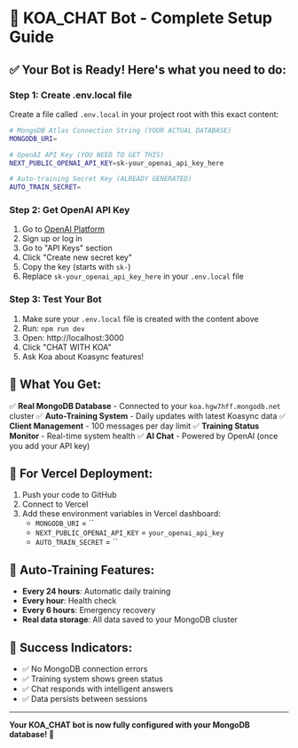 # 🎉 KOA_CHAT Bot - Complete Setup Guide

## ✅ **Your Bot is Ready! Here's what you need to do:**

### **Step 1: Create .env.local file**
Create a file called `.env.local` in your project root with this exact content:

```bash
# MongoDB Atlas Connection String (YOUR ACTUAL DATABASE)
MONGODB_URI=

# OpenAI API Key (YOU NEED TO GET THIS)
NEXT_PUBLIC_OPENAI_API_KEY=sk-your_openai_api_key_here

# Auto-training Secret Key (ALREADY GENERATED)
AUTO_TRAIN_SECRET=
```

### **Step 2: Get OpenAI API Key**
1. Go to [OpenAI Platform](https://platform.openai.com/)
2. Sign up or log in
3. Go to "API Keys" section
4. Click "Create new secret key"
5. Copy the key (starts with `sk-`)
6. Replace `sk-your_openai_api_key_here` in your `.env.local` file

### **Step 3: Test Your Bot**
1. Make sure your `.env.local` file is created with the content above
2. Run: `npm run dev`
3. Open: http://localhost:3000
4. Click "CHAT WITH KOA"
5. Ask Koa about Koasync features!

## 🎯 **What You Get:**

✅ **Real MongoDB Database** - Connected to your `koa.hgw7hff.mongodb.net` cluster
✅ **Auto-Training System** - Daily updates with latest Koasync data
✅ **Client Management** - 100 messages per day limit
✅ **Training Status Monitor** - Real-time system health
✅ **AI Chat** - Powered by OpenAI (once you add your API key)

## 🚀 **For Vercel Deployment:**

1. Push your code to GitHub
2. Connect to Vercel
3. Add these environment variables in Vercel dashboard:
   - `MONGODB_URI` = ``
   - `NEXT_PUBLIC_OPENAI_API_KEY` = `your_openai_api_key`
   - `AUTO_TRAIN_SECRET` = ``

## 🔧 **Auto-Training Features:**

- **Every 24 hours**: Automatic daily training
- **Every hour**: Health check
- **Every 6 hours**: Emergency recovery
- **Real data storage**: All data saved to your MongoDB cluster

## 🎉 **Success Indicators:**

- ✅ No MongoDB connection errors
- ✅ Training system shows green status
- ✅ Chat responds with intelligent answers
- ✅ Data persists between sessions

---

**Your KOA_CHAT bot is now fully configured with your MongoDB database! 🚀**

